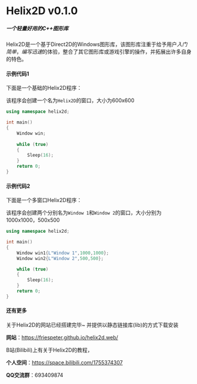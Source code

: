 # Helix2D v0.1.0
##### 一个轻量好用的C++图形库

Helix2D是一个基于Direct2D的Windows图形库，该图形库注重于给予用户*入门简单*，*编写迅速*的体验，整合了其它图形库或游戏引擎的操作，并拓展出许多自身的特色。

#### 示例代码1

下面是一个基础的Helix2D程序：

该程序会创建一个名为`Helix2D`的窗口，大小为600x600
```C++
using namespace helix2d;

int main()
{
    Window win;
    
    while (true)
    {
        Sleep(16);
    }
    return 0;
}

```


#### 示例代码2

下面是一个多窗口Helix2D程序：

该程序会创建两个分别名为`Window 1`和`Window 2`的窗口，大小分别为1000x1000，500x500
```C++
using namespace helix2d;

int main()
{
    Window win1{L"Window 1",1000,1000};
    Window win2{L"Window 2",500,500};

    while (true)
    {
        Sleep(16);
    }
    return 0;
}
```

#### 还有更多

关于Helix2D的网站已经搭建完毕~ 并提供以静态链接库(lib)的方式下载安装

**网站**：https://friespeter.github.io/helix2d.web/

B站(Bilibili)上有关于Helix2D的教程，

**个人空间**：https://space.bilibili.com/1755374307

**QQ交流群**：693409874